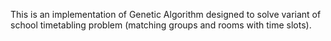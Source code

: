 This is an implementation of Genetic Algorithm designed to solve variant of school timetabling problem (matching groups and rooms with time slots).